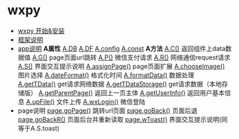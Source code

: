 # wxpy
- [wxpy 开始&安装](url)
- [框架说明](url)
- [app说明](url)
**A属性**
[A.DB](url)
[A.DF](url)
[A.config](url)
[A.const](url)
**A方法**
[A.C()](url) 返回组件上data数据值
[A.G()](url) page页面url跳转
[A.P()](url) 微信支付请求
[A.R()](url) 网络通信request请求
[A.S()](url) 界面交互提示说明
[A.assignPage()](url) page页面扩展
[A.chooseImage()](url) 图片选择
[A.dateFormat()](url) 格式化时间
[A.formatData()](url) 数据处理
[A.getTData()](url) get请求网络数据
[A.getTDataStorage()](url) get请求数据（本地存储版）
[A.getParentPage()](url) 返回上一页主体
[A.getUserInfo()](url) 返回用户基本信息
[A.upFile()](url) 文件上传
[A.wxLogin()](url) 微信登陆
- page说明
[page.goPage()](url) 跳转url页面
[page.goBack()](url) 页面后退
[page.goBackR()](url) 页面后台并重新读取
[page.wToast()](url) 界面交互提示说明(同等于A.S.toast)
